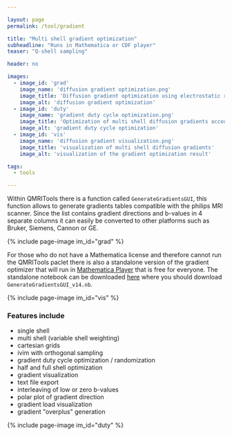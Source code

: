 ```yaml
---

layout: page
permalink: /tool/gradient

title: "Multi shell gradient optimization"
subheadline: "Runs in Mathematica or CDF player"
teaser: "Q-shell sampling"

header: no

images:
  - image_id: 'grad'
    image_name: 'diffusion gradient optimization.png'
    image_title: 'Diffusion gradient optimization using electrostatic repulsion'
    image_alt: 'diffusion gradient optimization'  
  - image_id: 'duty'
    image_name: 'gradient duty cycle optimization.png'
    image_title: 'Optimization of multi shell diffusion gradients accounting for duty cycle'
    image_alt: 'gradient duty cycle optimization'
  - image_id: 'vis'
    image_name: 'diffusion gradient visualization.png'
    image_title: 'visualization of multi shell diffusion gradients'
    image_alt: 'visualization of the gradient optimization result'

tags: 
  - tools

---
```


Within QMRITools there is a function called `GenerateGradientsGUI`, this function allows to generate gradients tables compatible with the philips MRI scanner. Since the list contains gradient directions and b-values in 4 separate columns it can easily be converted to other platforms such as Bruker, Siemens, Cannon or GE.

{% include page-image im_id="grad" %}

For those who do not have a Mathematica license and therefore cannot run the QMRITools paclet there is also a standalone version of the gradient optimizer that will run in [Mathematica Player](https://www.wolfram.com/player/) that is free for everyone. The standalone notebook can be downloaded [here](https://github.com/mfroeling/QMRITools/blob/master/QMRITools/Resources) where you should download `GenerateGradientsGUI_v14.nb`.

{% include page-image im_id="vis" %}

### Features include

- single shell
- multi shell (variable shell weighting)
- cartesian grids
- ivim with orthogonal sampling
- gradient duty cycle optimization / randomization
- half and full shell optimization
- gradient visualization
- text file export
- interleaving of low or zero b-values
- polar plot of gradient direction
- gradient load visualization
- gradient "overplus" generation

{% include page-image im_id="duty" %}
